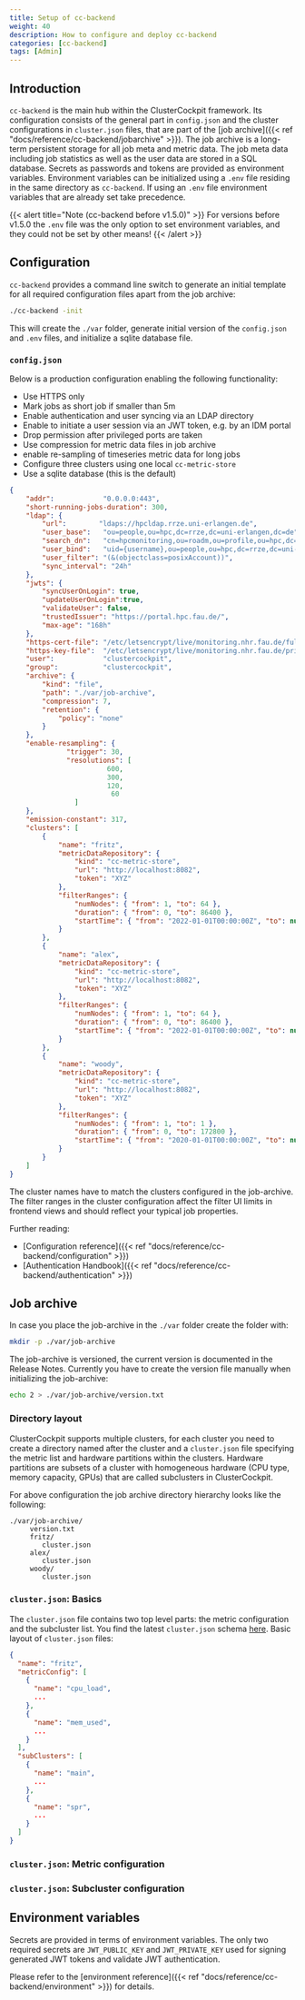 ```yaml
---
title: Setup of cc-backend
weight: 40
description: How to configure and deploy cc-backend
categories: [cc-backend]
tags: [Admin]
---
```


## Introduction

`cc-backend` is the main hub within the ClusterCockpit framework. Its
configuration consists of the general part in `config.json` and the cluster
configurations in `cluster.json` files, that are part of the
[job archive]({{< ref "docs/reference/cc-backend/jobarchive" >}}).
The job archive is a long-term persistent storage for all job meta and metric data.
The job meta data including job statistics as well as the user data are stored
in a SQL database. Secrets as passwords and tokens are provided as environment
variables. Environment variables can be initialized using a `.env` file residing
in the same directory as `cc-backend`. If using an `.env` file environment
variables that are already set take precedence.

{{< alert title="Note (cc-backend before v1.5.0)" >}}
For versions before v1.5.0 the `.env` file was the only option to set
environment variables, and they could not be set by other means!
{{< /alert >}}

## Configuration

`cc-backend` provides a command line switch to generate an initial template for
all required configuration files apart from the job archive:

``` bash
./cc-backend -init
```

This will create the `./var` folder, generate initial version of the
`config.json` and `.env` files, and initialize a sqlite database file.

### `config.json`

Below is a production configuration enabling the following functionality:

- Use HTTPS only
- Mark jobs as short job if smaller than 5m
- Enable authentication and user syncing via an LDAP directory
- Enable to initiate a user session via an JWT token, e.g. by an IDM portal
- Drop permission after privileged ports are taken
- Use compression for metric data files in job archive
- enable re-sampling of timeseries metric data for long jobs
- Configure three clusters using one local `cc-metric-store`
- Use a sqlite database (this is the default)

``` json
{
    "addr":            "0.0.0.0:443",
    "short-running-jobs-duration": 300,
    "ldap": {
        "url":        "ldaps://hpcldap.rrze.uni-erlangen.de",
        "user_base":   "ou=people,ou=hpc,dc=rrze,dc=uni-erlangen,dc=de",
        "search_dn":   "cn=hpcmonitoring,ou=roadm,ou=profile,ou=hpc,dc=rrze,dc=uni-erlangen,dc=de",
        "user_bind":   "uid={username},ou=people,ou=hpc,dc=rrze,dc=uni-erlangen,dc=de",
        "user_filter": "(&(objectclass=posixAccount))",
        "sync_interval": "24h"
    },
    "jwts": {
        "syncUserOnLogin": true,
        "updateUserOnLogin":true,
        "validateUser": false,
        "trustedIssuer": "https://portal.hpc.fau.de/",
        "max-age": "168h"
    },
    "https-cert-file": "/etc/letsencrypt/live/monitoring.nhr.fau.de/fullchain.pem",
    "https-key-file":  "/etc/letsencrypt/live/monitoring.nhr.fau.de/privkey.pem",
    "user":            "clustercockpit",
    "group":           "clustercockpit",
    "archive": {
        "kind": "file",
        "path": "./var/job-archive",
        "compression": 7,
        "retention": {
            "policy": "none"
        }
    },
    "enable-resampling": {
              "trigger": 30,
              "resolutions": [
                        600,
                        300,
                        120,
                         60
                ]
    },
    "emission-constant": 317,
    "clusters": [
        {
            "name": "fritz",
            "metricDataRepository": {
                "kind": "cc-metric-store",
                "url": "http://localhost:8082",
                "token": "XYZ"
            },
            "filterRanges": {
                "numNodes": { "from": 1, "to": 64 },
                "duration": { "from": 0, "to": 86400 },
                "startTime": { "from": "2022-01-01T00:00:00Z", "to": null }
            }
        },
        {
            "name": "alex",
            "metricDataRepository": {
                "kind": "cc-metric-store",
                "url": "http://localhost:8082",
                "token": "XYZ"
            },
            "filterRanges": {
                "numNodes": { "from": 1, "to": 64 },
                "duration": { "from": 0, "to": 86400 },
                "startTime": { "from": "2022-01-01T00:00:00Z", "to": null }
            }
        },
        {
            "name": "woody",
            "metricDataRepository": {
                "kind": "cc-metric-store",
                "url": "http://localhost:8082",
                "token": "XYZ"
            },
            "filterRanges": {
                "numNodes": { "from": 1, "to": 1 },
                "duration": { "from": 0, "to": 172800 },
                "startTime": { "from": "2020-01-01T00:00:00Z", "to": null }
            }
        }
    ]
}
```

The cluster names have to match the clusters configured in the job-archive. The
filter ranges in the cluster configuration affect the filter UI limits in
frontend views and should reflect your typical job properties.

Further reading:

- [Configuration reference]({{< ref "docs/reference/cc-backend/configuration" >}})
- [Authentication Handbook]({{< ref "docs/reference/cc-backend/authentication" >}})

## Job archive

In case you place the job-archive in the `./var` folder create the folder with:

``` bash
mkdir -p ./var/job-archive
```

The job-archive is versioned, the current version is documented in the Release
Notes. Currently you have to create the version file manually when initializing the
job-archive:

``` bash
echo 2 > ./var/job-archive/version.txt
```

### Directory layout

ClusterCockpit supports multiple clusters, for each cluster you need to create a
directory named after the cluster and a `cluster.json` file specifying the metric
list and hardware partitions within the clusters. Hardware partitions are
subsets of a cluster with homogeneous hardware (CPU type, memory capacity, GPUs)
that are called subclusters in ClusterCockpit.

For above configuration the job archive directory hierarchy looks like the
following:

``` text
./var/job-archive/
     version.txt
     fritz/
        cluster.json
     alex/
        cluster.json
     woody/
        cluster.json
```

### `cluster.json`: Basics

The `cluster.json` file contains two top level parts: the metric configuration
and the subcluster list.
You find the latest `cluster.json` schema
[here](https://github.com/ClusterCockpit/cc-backend/blob/master/pkg/schema/schemas/cluster.schema.json).
Basic layout of `cluster.json` files:

``` json
{
  "name": "fritz",
  "metricConfig": [
    {
      "name": "cpu_load",
      ...
    },
    {
      "name": "mem_used",
      ...
    }
  ],
  "subClusters": [
    {
      "name": "main",
      ...
    },
    {
      "name": "spr",
      ...
    }
  ]
}
```

### `cluster.json`: Metric configuration

### `cluster.json`: Subcluster configuration

## Environment variables

Secrets are provided in terms of environment variables. The only two required
secrets are `JWT_PUBLIC_KEY` and `JWT_PRIVATE_KEY` used for signing generated
JWT tokens and validate JWT authentication.

Please refer to the
[environment reference]({{< ref "docs/reference/cc-backend/environment" >}})
for details.
